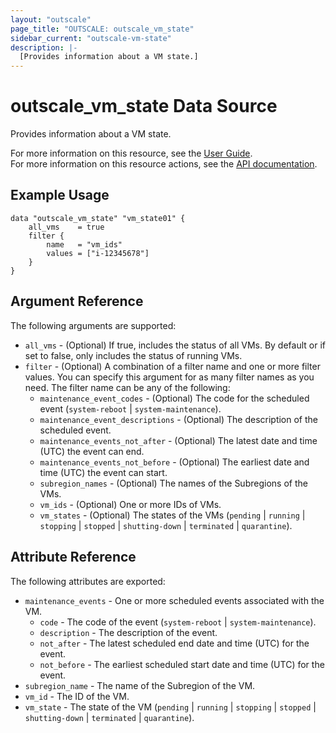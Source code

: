 ```yaml
---
layout: "outscale"
page_title: "OUTSCALE: outscale_vm_state"
sidebar_current: "outscale-vm-state"
description: |-
  [Provides information about a VM state.]
---
```


# outscale_vm_state Data Source

Provides information about a VM state.

For more information on this resource, see the [User Guide](https://docs.outscale.com/en/userguide/About-Instance-Lifecycle.html).  
For more information on this resource actions, see the [API documentation](https://docs.outscale.com/api#readvmsstate).

## Example Usage

```hcl
data "outscale_vm_state" "vm_state01" {
    all_vms    = true
    filter {
        name   = "vm_ids"
        values = ["i-12345678"]
    }
}
```

## Argument Reference

The following arguments are supported:

* `all_vms` - (Optional) If true, includes the status of all VMs. By default or if set to false, only includes the status of running VMs.
* `filter` - (Optional) A combination of a filter name and one or more filter values. You can specify this argument for as many filter names as you need. The filter name can be any of the following:
    * `maintenance_event_codes` - (Optional) The code for the scheduled event (`system-reboot` \| `system-maintenance`).
    * `maintenance_event_descriptions` - (Optional) The description of the scheduled event.
    * `maintenance_events_not_after` - (Optional) The latest date and time (UTC) the event can end.
    * `maintenance_events_not_before` - (Optional) The earliest date and time (UTC) the event can start.
    * `subregion_names` - (Optional) The names of the Subregions of the VMs.
    * `vm_ids` - (Optional) One or more IDs of VMs.
    * `vm_states` - (Optional) The states of the VMs (`pending` \| `running` \| `stopping` \| `stopped` \| `shutting-down` \| `terminated` \| `quarantine`).

## Attribute Reference

The following attributes are exported:

* `maintenance_events` - One or more scheduled events associated with the VM.
    * `code` - The code of the event (`system-reboot` \| `system-maintenance`).
    * `description` - The description of the event.
    * `not_after` - The latest scheduled end date and time (UTC) for the event.
    * `not_before` - The earliest scheduled start date and time (UTC) for the event.
* `subregion_name` - The name of the Subregion of the VM.
* `vm_id` - The ID of the VM.
* `vm_state` - The state of the VM (`pending` \| `running` \| `stopping` \| `stopped` \| `shutting-down` \| `terminated` \| `quarantine`).
